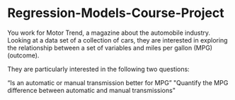 # Regression-Models-Course-Project
You work for Motor Trend, a magazine about the automobile industry. Looking at a data set of a collection of cars, they are interested in exploring the relationship between a set of variables and miles per gallon (MPG) (outcome).

They are particularly interested in the following two questions:

“Is an automatic or manual transmission better for MPG”
"Quantify the MPG difference between automatic and manual transmissions"
